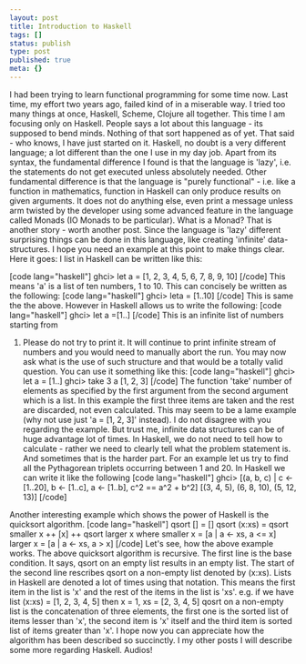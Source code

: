```yaml
---
layout: post
title: Introduction to Haskell
tags: []
status: publish
type: post
published: true
meta: {}
---
```



I had been trying to learn functional programming for some time
now. Last time, my effort two years ago, failed kind of in a miserable
way. I tried too many things at once, Haskell, Scheme, Clojure all
together. This time I am focusing only on Haskell. People says a lot
about this language - its supposed to bend minds. Nothing of that sort
happened as of yet. That said - who knows, I have just started on it.
Haskell, no doubt is a very different language; a lot
different than the one I use in my day job.  Apart from its syntax,
the fundamental difference I found is that the language is 'lazy',
i.e. the statements do not get executed unless absolutely
needed. Other fundamental difference is that the language is "purely
functional" - i.e. like a function in mathematics, function in Haskell
can only produce results on given arguments. It does not do anything
else, even print a message unless arm twisted by the developer using
some advanced feature in the language called Monads (IO Monads to be
particular). What is a Monad? That is another story - worth another
post. Since the language is 'lazy' different surprising things can be
done in this language, like creating 'infinite' data-structures.  I
hope you need an example at this point to make things clear. Here it
goes: I list in Haskell can be written like this:

[code lang="haskell"]
ghci> let a = [1, 2, 3, 4, 5, 6, 7, 8, 9, 10]
[/code]
This means 'a' is a list of ten numbers, 1 to 10. This can
concisely be written as the following:
[code lang="haskell"]
ghci> leta = [1..10]
[/code]
This is same the the above.  However in Haskell
allows us to write the following:
[code lang="haskell"]
ghci> let a =[1..]
[/code]
This is an infinite list of numbers starting from
1. Please do not try to print it. It will continue to print infinite
stream of numbers and you would need to manually abort the run.  You
may now ask what is the use of such structure and that would be a
totally valid question.  You can use it something like this:
[code lang="haskell"] ghci> let a = [1..]  ghci> take 3 a [1, 2, 3]
[/code] The function 'take' number of elements as specified by the
first argument from the second argument which is a list. In this
example the first three items are taken and the rest are discarded,
not even calculated. This may seem to be a lame example (why not use
just 'a = [1, 2, 3]' instead). I do not disagree with you regarding
the example. But trust me, infinite data structures can be of huge
advantage lot of times.  In Haskell, we do not need to tell how to
calculate - rather we need to clearly tell what the problem statement
is. And sometimes that is the harder part.  For an example let us try
to find all the Pythagorean triplets occurring between 1 and 20. In
Haskell we can write it like the following [code lang="haskell"] ghci>
[(a, b, c) | c <-[1..20], b <- [1..c], a <- [1..b], c^2 == a^2 + b^2]
[(3, 4, 5), (6, 8, 10), (5, 12, 13)] [/code]

Another interesting example which shows the power of Haskell is the
quicksort algorithm.  [code lang="haskell"] qsort [] = [] qsort (x:xs)
= qsort smaller x ++ [x] ++ qsort larger x where smaller x =
[a | a <- xs, a <= x] larger x = [a | a <- xs, a > x] [/code] Let's
see, how the above example works.  The above quicksort algorithm is
recursive. The first line is the base condition. It says, qsort on an
empty list results in an empty list. The start of the second line
rescribes qsort on a non-empty list denoted by (x:xs). Lists in
Haskell are denoted a lot of times using that notation. This means the
first item in the list is 'x' and the rest of the items in the list is
'xs'. e.g. if we have list (x:xs) = [1, 2, 3, 4, 5] then x = 1, xs =
[2, 3, 4, 5] qosrt on a non-empty list is the concatenation of three
elements, the first one is the sorted list of items lesser than 'x',
the second item is 'x' itself and the third item is sorted list of
items greater than 'x'. I hope now you can appreciate how the
algorithm has been described so succinctly. I my other posts I will
describe some more regarding Haskell. Audios!
